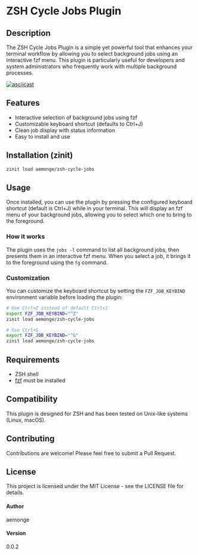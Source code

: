 # ZSH Cycle Jobs Plugin

## Description

The ZSH Cycle Jobs Plugin is a simple yet powerful tool that enhances your terminal
workflow by allowing you to select background jobs using an interactive fzf menu. This
plugin is particularly useful for developers and system administrators who frequently
work with multiple background processes.

[![asciicast](https://asciinema.org/a/687404.svg)](https://asciinema.org/a/687404)

## Features

- Interactive selection of background jobs using fzf
- Customizable keyboard shortcut (defaults to Ctrl+J)
- Clean job display with status information
- Easy to install and use

## Installation (zinit)

```zsh
zinit load aemonge/zsh-cycle-jobs
```

## Usage

Once installed, you can use the plugin by pressing the configured keyboard shortcut
(default is Ctrl+J) while in your terminal. This will display an fzf menu of your
background jobs, allowing you to select which one to bring to the foreground.

### How it works

The plugin uses the `jobs -l` command to list all background jobs, then presents them in
an interactive fzf menu. When you select a job, it brings it to the foreground using the
`fg` command.

### Customization

You can customize the keyboard shortcut by setting the `FZF_JOB_KEYBIND` environment
variable before loading the plugin:

```zsh
# Use Ctrl+Z instead of default Ctrl+J
export FZF_JOB_KEYBIND="^Z"
zinit load aemonge/zsh-cycle-jobs

# Use Ctrl+G
export FZF_JOB_KEYBIND="^G"
zinit load aemonge/zsh-cycle-jobs
```

## Requirements

- ZSH shell
- [fzf](https://github.com/junegunn/fzf) must be installed

## Compatibility

This plugin is designed for ZSH and has been tested on Unix-like systems (Linux, macOS).

## Contributing

Contributions are welcome! Please feel free to submit a Pull Request.

## License

This project is licensed under the MIT License - see the LICENSE file for details.

#### Author

aemonge

#### Version

0.0.2
